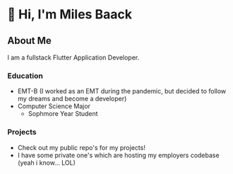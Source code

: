 # 👋 Hi, I'm Miles Baack

## About Me
I am a fullstack Flutter Application Developer.

### Education
- EMT-B (I worked as an EMT during the pandemic, but decided to follow my dreams and become a developer)
- Computer Science Major
  - Sophmore Year Student

### Projects
- Check out my public repo's for my projects!
- I have some private one's which are hosting my employers codebase (yeah i know... LOL)

